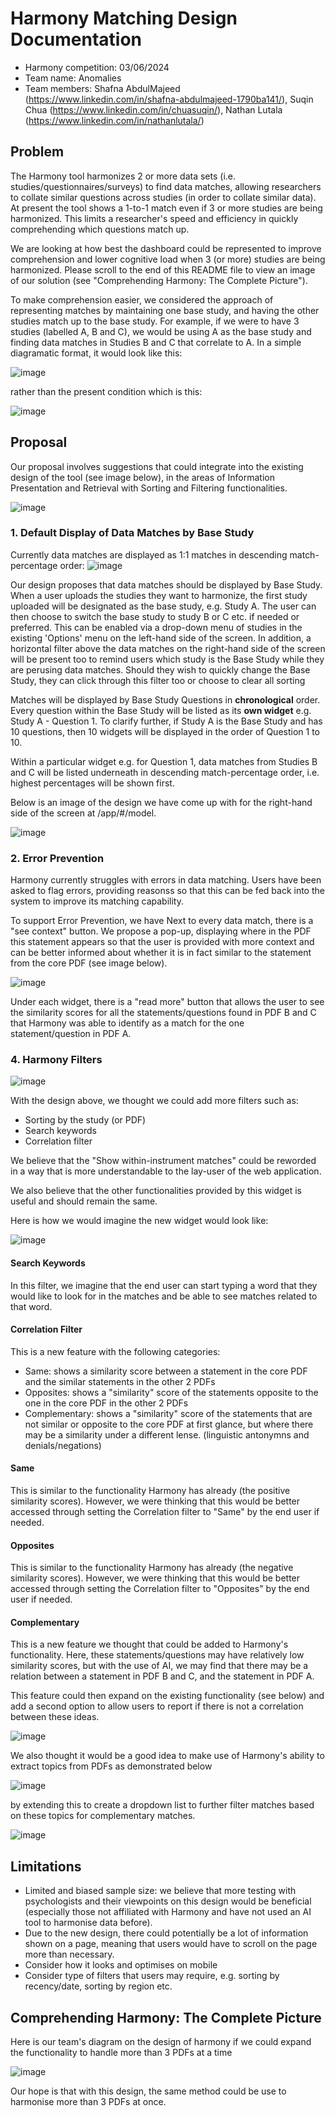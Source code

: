 # Harmony Matching Design Documentation
- Harmony competition: 03/06/2024
- Team name: Anomalies
- Team members: Shafna AbdulMajeed (https://www.linkedin.com/in/shafna-abdulmajeed-1790ba141/), Suqin Chua (https://www.linkedin.com/in/chuasuqin/), Nathan Lutala (https://www.linkedin.com/in/nathanlutala/)

## Problem
The Harmony tool harmonizes 2 or more data sets (i.e. studies/questionnaires/surveys) to find data matches, allowing researchers to collate similar questions across studies (in order to collate similar data). At present the tool shows a 1-to-1 match even if 3 or more studies are being harmonized. This limits a researcher's speed and efficiency in quickly comprehending which questions match up.

We are looking at how best the dashboard could be represented to improve comprehension and lower cognitive load when 3 (or more) studies are being harmonized. Please scroll to the end of this README file to view an image of our solution (see "Comprehending Harmony: The Complete Picture").

To make comprehension easier, we considered the approach of representing matches by maintaining one base study, and having the other studies match up to the base study. For example, if we were to have 3 studies (labelled A, B and C), we would be using A as the base study and finding data matches in Studies B and C that correlate to A. In a simple diagramatic format, it would look like this:

![image](https://github.com/nlutala/hackathon/assets/87072306/847ae79f-bc0d-4109-88a3-3861c93921ee)

rather than the present condition which is this: 

![image](https://github.com/nlutala/hackathon/assets/87072306/a0829795-ac31-441f-81a5-50a872589c74)

## Proposal
Our proposal involves suggestions that could integrate into the existing design of the tool (see image below), in the areas of Information Presentation and Retrieval with Sorting and Filtering functionalities.

![image](https://github.com/nlutala/hackathon/assets/87072306/d5ed60c6-8e45-4dce-8610-78eb4b18c17a)

### 1. Default Display of Data Matches by Base Study
Currently data matches are displayed as 1:1 matches in descending match-percentage order:
![image](https://github.com/nlutala/hackathon/assets/87072306/1d62d239-87a4-4668-a80f-df07bc8863da)

Our design proposes that data matches should be displayed by Base Study. When a user uploads the studies they want to harmonize, the first study uploaded will be designated as the base study, e.g. Study A. The user can then choose to switch the base study to study B or C etc. if needed or preferred. This can be enabled via a drop-down menu of studies in the existing 'Options' menu on the left-hand side of the screen. In addition, a horizontal filter above the data matches on the right-hand side of the screen will be present too to remind users which study is the Base Study while they are perusing data matches. Should they wish to quickly change the Base Study, they can click through this filter too or choose to clear all sorting

Matches will be displayed by Base Study Questions in **chronological** order. Every question within the Base Study will be listed as its **own widget** e.g. Study A - Question 1. To clarify further, if Study A is the Base Study and has 10 questions, then 10 widgets will be displayed in the order of Question 1 to 10.

Within a particular widget e.g. for Question 1, data matches from Studies B and C will be listed underneath in descending match-percentage order, i.e. highest percentages will be shown first.

Below is an image of the design we have come up with for the right-hand side of the screen at /app/#/model.

![image](https://github.com/nlutala/hackathon/assets/87072306/14f74612-08b1-466a-bc9f-848d8458b654)

### 2. Error Prevention
Harmony currently struggles with errors in data matching. Users have been asked to flag errors, providing reasonss so that this can be fed back into the system to improve its matching capability.

To support Error Prevention, we have
Next to every data match, there is a "see context" button. We propose a pop-up, displaying where in the PDF this statement appears so that the user is provided with more context and can be better informed about whether it is in fact similar to the statement from the core PDF (see image below).

![image](https://github.com/nlutala/hackathon/assets/87072306/8d42db27-3154-4b00-8565-3c6470ca87a6)

Under each widget, there is a "read more" button that allows the user to see the similarity scores for all the statements/questions found in PDF B and C that Harmony was able to identify as a match for the one statement/question in PDF A.

### 4. Harmony Filters
![image](https://github.com/nlutala/hackathon/assets/87072306/f7f7aba3-2885-42eb-9c2d-afbfeec4a619)

With the design above, we thought we could add more filters such as:
- Sorting by the study (or PDF)
- Search keywords
- Correlation filter

We believe that the "Show within-instrument matches" could be reworded in a way that is more understandable to the lay-user of the web application.

We also believe that the other functionalities provided by this widget is useful and should remain the same.

Here is how we would imagine the new widget would look like:

![image](https://github.com/nlutala/hackathon/assets/87072306/e5b9d8c3-4f2c-4c50-a06a-2d01e3d4a894)

#### Search Keywords
In this filter, we imagine that the end user can start typing a word that they would like to look for in the matches and be able to see matches related to that word. 

#### Correlation Filter
This is a new feature with the following categories:
- Same: shows a similarity score between a statement in the core PDF and the similar statements in the other 2 PDFs
- Opposites: shows a "similarity" score of the statements opposite to the one in the core PDF in the other 2 PDFs
- Complementary: shows a "similarity" score of the statements that are not similar or opposite to the core PDF at first glance, but where there may be a similarity under a different lense. (linguistic antonymns and denials/negations)

#### Same
This is similar to the functionality Harmony has already (the positive similarity scores). However, we were thinking that this would be better accessed through setting the Correlation filter to "Same" by the end user if needed.

#### Opposites
This is similar to the functionality Harmony has already (the negative similarity scores). However, we were thinking that this would be better accessed through setting the Correlation filter to "Opposites" by the end user if needed.

#### Complementary
This is a new feature we thought that could be added to Harmony's functionality. Here, these statements/questions may have relatively low similarity scores, but with the use of AI, we may find that there may be a relation between a statement in PDF B and C, and the statement in PDF A. 

This feature could then expand on the existing functionality (see below) and add a second option to allow users to report if there is not a correlation between these ideas.

![image](https://github.com/nlutala/hackathon/assets/87072306/a4563d27-abf3-47b3-b151-a9a3a1c3bfd2)

We also thought it would be a good idea to make use of Harmony's ability to extract topics from PDFs as demonstrated below

![image](https://github.com/nlutala/hackathon/assets/87072306/64ea73c4-0e26-4ea8-8851-7adb45e177ee)

by extending this to create a dropdown list to further filter matches based on these topics for complementary matches.

![image](https://github.com/nlutala/hackathon/assets/87072306/9aca41c1-354b-46c2-8fbc-b68779c18004)

## Limitations
- Limited and biased sample size: we believe that more testing with psychologists and their viewpoints on this design would be beneficial (especially those not affiliated with Harmony and have not used an AI tool to harmonise data before).
- Due to the new design, there could potentially be a lot of information shown on a page, meaning that users would have to scroll on the page more than necessary.
- Consider how it looks and optimises on mobile
- Consider type of filters that users may require, e.g. sorting  by recency/date, sorting by region etc.

## Comprehending Harmony: The Complete Picture
Here is our team's diagram on the design of harmony if we could expand the functionality to handle more than 3 PDFs at a time

![image](https://github.com/nlutala/hackathon/assets/87072306/de29d863-e978-4e57-b53d-a9385a559cff)

Our hope is that with this design, the same method could be use to harmonise more than 3 PDFs at once.
